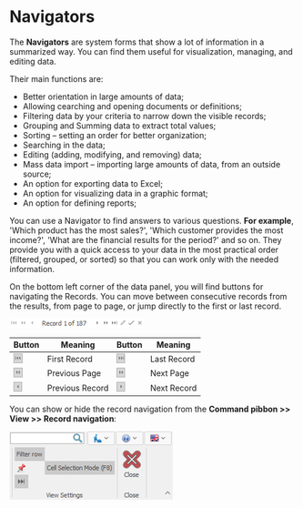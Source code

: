 # Navigators

The <b>Navigators</b> are system forms that show a lot of information in a summarized way. You can find them useful for visualization, managing, and editing data.

 Their main functions are:

- Better orientation in large amounts of data;
- Allowing сearching and opening documents or definitions;
- Filtering data by your criteria to narrow down the visible records; 
- Grouping and Summing data to extract total values;
- Sorting – setting an order for better organization;
- Searching in the data;
- Editing (adding, modifying, and removing) data;
- Mass data import – importing large amounts of data, from an outside source;
- An option for exporting data to Excel;
- An option for visualizing data in a graphic format;
- An option for defining reports;

You can use a Navigator to find answers to various questions. **For example**, 'Which product has the most sales?', 'Which customer provides the most income?', 'What are the financial results for the period?' and so on. 
They provide you with a quick access to your data in the most practical order (filtered, grouped, or sorted) so that you can work only with the needed information. 

On the bottom left corner of the data panel, you will find buttons for navigating the Records. You can move between consecutive records from the results, from page to page, or jump directly to the first or last record.

![Record navigation](pictures/record-navigation.png)

| Button | Meaning | Button | Meaning
| ---- | ----- | ---- | ----- | 
| ![First Record](pictures/first-record.png) | First Record | ![Last Record](pictures/last-record.png) | Last Record |
| ![Previous Page](pictures/previous-page.png) | Previous Page | ![Next Page](pictures/next-page.png) | Next Page |
| ![Previous Record](pictures/previous-record.png) | Previous Record | ![Next Record](pictures/next-record.png) | Next Record |

You can show or hide the record navigation from the <b>Command рibbon >> View >> Record navigation</b>:

![Show Record navigation](pictures/record-navigation-view.png)
